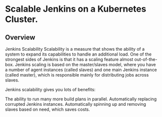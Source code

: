 # Scalable Jenkins on a Kubernetes Cluster.

## Overview
Jenkins Scalability
Scalability is a measure that shows the ability of a system to expand its capabilities to handle an additional load. One of the strongest sides of Jenkins is that it has a scaling feature almost out-of-the-box. Jenkins scaling is based on the master/slaves model, where you have a number of agent instances (called slaves) and one main Jenkins instance (called master), which is responsible mainly for distributing jobs across slaves.

Jenkins scalability gives you lots of benefits:

The ability to run many more build plans in parallel.
Automatically replacing corrupted Jenkins instances.
Automatically spinning up and removing slaves based on need, which saves costs.